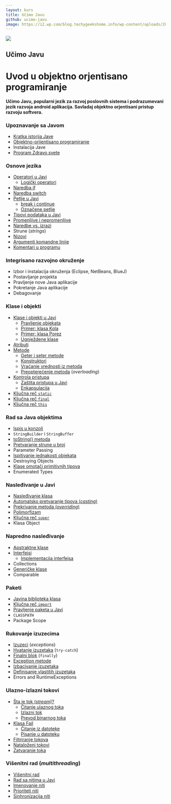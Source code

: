 ```yaml
---
layout: kurs
title: Učimo Javu
github: ucimo-javu
image: https://i2.wp.com/blog.techygeekshome.info/wp-content/uploads/2017/03/java-logo.png?resize=720%2C340&ssl=1
---
```


![]({{page.image}})

## Učimo Javu
# Uvod u objektno orjentisano programiranje

**Učimo Javu, popularni jezik za razvoj poslovnih sistema i podrazumevani jezik razvoja android aplikacija. Savladaj objektno orjentisani pristup razvoju softvera.**

### Upoznavanje sa Javom

- [Kratka istorija Jave](/kratka-istorija-jave)
- [Objektno-orijentisano programiranje](/objektno-orijentisano-programiranje)
- Instalacija Jave
- [Program Zdravo svete](/zdravo-java)

### Osnove jezika

- [Operatori u Javi](/java-operatori)
  - [Logički operatori](/java-logicki-operatori)
- [Naredba if](/java-naredba-if)
- [Naredba switch](/java-switch)
- [Petlje u Javi](/java-petlje)
  - [break i continue](/java-break-i-continue)
  - [Označene petlje](/java-oznacene-petlje)
- [Tipovi podataka u Javi](/java-tipovi-podataka)
- [Promenljive i nepromenljive](/java-promenljive-i-nepromenljive)
- [Naredbe vs. izrazi](/naredbe-i-izrazi)
- Strune (*strings*)
- [Nizovi](/java-nizovi)
- [Argumenti komandne linije](/java-argumenti-komandne-linije)
- [Komentari u programu](/java-komentari)

### Integrisano razvojno okruženje

- Izbor i instalacija okruženja (Eclipse, NetBeans, BlueJ)
- Postavljanje projekta
- Pravljenje nove Java aplikacije
- Pokretanje Java aplikacije
- Debagovanje

### Klase i objekti

- [Klase i objekti u Javi](/java-klase-i-objekti)
  - [Pravljenje objekata](/java-pravljenje-objekata)
  - [Primer: klasa Kola](/primer-klasa-kola)
  - [Primer: klasa Porez](/primer-klasa-porez)
  - [Ugnježdene klase](/ugnjezdene-klase)
- [Atributi](/java-atributi)
- [Metode](/java-metode)
  - [Geter i seter metode](/java-geteri-i-seteri)
  - [Konstruktori](/java-konstruktori)
  - [Vraćanje vrednosti iz metoda](/java-vracanje-vrednosti)
  - [Preopterećenje metoda](/preopterecenje-metoda) (*overloading*)
- [Kontrola pristupa](/kontrola-pristupa)
  - [Zaštita pristupa u Javi](/java-zastita-pristupa)
  - [Enkapsulacija](/enkapsulacija)
- [Ključna reč `static`](/java-static)
- [Ključna reč `final`](/java-final)
- [Ključna reč `this`](/java-this)

### Rad sa Java objektima

- [Ispis u konzoli](/java-ispis-u-konzoli)
- `StringBuilder` i `StringBuffer`
- [toString() metoda](/java-to-string-metoda)
- [Pretvaranje strune u broj](/java-pretvaranje-strune-u-broj)
- Parameter Passing
- [Ispitivanje jednakosti objekata](/java-jednakost-objekata)
- Destroying Objects
- [Klase omotači primitivnih tipova](/java-klase-omotaci)
- Enumerated Types

### Nasleđivanje u Javi

- [Nasleđivanje klasa](/nasledjivanje-klasa)
- [Automatsko pretvaranje tipova (*casting*)](/java-pretvaranje-tipova)
- [Prekrivanje metoda (*overriding*)](/java-prekrivanje-metoda)
- [Polimorfizam](/polimorfizam)
- [Ključna reč `super`](/java-super)
- Klasa Object

### Napredno nasleđivanje

- [Apstraktne klase](/java-abstract)
- [Interfejsi](/java-interfejs)
  - [Implementacija interfejsa](/implementacija-interfejsa)
- Collections
- [Generičke klase](/genericke-klase)
- Comparable

### Paketi

- [Javina biblioteka klasa](/java-biblioteka-klasa)
- [Ključna reč `import`](/java-import)
- [Pravljenje paketa u Javi](/java-pravljenje-paketa)
- `CLASSPATH`
- Package Scope

### Rukovanje izuzecima

- [Izuzeci](/java-iznimke) (*exceptions*)
- [Hvatanje izuzetaka](/hvatanje-izuzetaka) (`try-catch`)
- [Finalni blok](/java-finalni-blok) (`finally`)
- [Exception metode](/exception-metode)
- [Izbacivanje izuzetaka](/izbacivanje-izuzetaka)
- [Definisanje vlastitih izuzetaka](/definisanje-izuzetaka)
- Errors and RuntimeExceptions

### Ulazno-izlazni tokovi

- [Šta je tok (*stream*)?](/java-stream)
  - [Čitanje ulaznog toka](/java-citanje-ulaznog-toka)
  - [Izlazni tok](/java-izlazni-tok)
  - [Prevod binarnog toka](/java-prevod-binarnog-toka)
- [Klasa Fajl](/java-klasa-fajl)
  - [Čitanje iz datoteke](/java-citanje-iz-datoteke)
  - [Pisanje u datoteku](/java-pisanje-u-datoteku)
- [Filtriranje tokova](/java-filtriranje-tokova)
- [Nataloženi tokovi](/java-buffered-stream)
- [Zatvaranje toka](/java-zatvaranje-toka)

### Višenitni rad (*multithreading*)

- [Višenitni rad](/java-visenitnost)
- [Rad sa nitima u Javi](/java-rad-sa-nitima)
- [Imenovanje niti](/java-imenovanje-niti)
- [Prioriteti niti](/java-prioriteti-niti)
- [Sinhronizacija niti](/java-sinhronizacija-niti)
